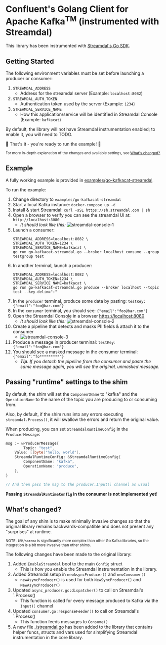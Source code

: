 Confluent's Golang Client for Apache Kafka<sup>TM</sup> (instrumented with Streamdal)
=====================================================================================

This library has been instrumented with [Streamdal's Go SDK](https://github.com/streamdal/streamdal/tree/main/sdks/go).

## Getting Started

The following environment variables must be set before launching a producer or consumer:

1. `STREAMDAL_ADDRESS`
    - Address for the streamdal server (Example: `localhost:8082`)
1. `STREAMDAL_AUTH_TOKEN`
    - Authentication token used by the server (Example: `1234`)
1. `STREAMDAL_SERVICE_NAME`
    - How this application/service will be identified in Streamdal Console (Example: `kafkacat`)

By default, the library will not have Streamdal instrumentation enabled; to enable it,
you will need to TODO.

🎉 That's it - you're ready to run the example! 🎉

<sub>For more in-depth explanation of the changes and available settings, see [What's changed?](#whats-changed).</sub>

## Example

A fully working example is provided in [examples/go-kafkacat-streamdal](examples/go-kafkacat-streamdal).

To run the example:

1. Change directory to `examples/go-kafkacat-streamdal`
1. Start a local Kafka instance: `docker-compose up -d`
1. Install & start Streamdal: `curl -sSL https://sh.streamdal.com | sh`
1. Open a browser to verify you can see the streamdal UI at: `http://localhost:8080`
    - _It should look like this:_ ![streamdal-console-1](./assets/streamdal-console-1.png)
1. Launch a consumer:
    ```
    STREAMDAL_ADDRESS=localhost:8082 \
    STREAMDAL_AUTH_TOKEN=1234 \
    STREAMDAL_SERVICE_NAME=kafkacat \
    go run go-kafkacat-streamdal.go --broker localhost consume --group testgroup test
    ```
1. In another terminal, launch a producer:
    ```
    STREAMDAL_ADDRESS=localhost:8082 \
    STREAMDAL_AUTH_TOKEN=1234 \
    STREAMDAL_SERVICE_NAME=kafkacat \
    go run go-kafkacat-streamdal.go produce --broker localhost --topic test --key-delim=":"
    ```
1. In the `producer` terminal, produce some data by pasting: `testKey:{"email":"foo@bar.com"}`
1. In the `consumer` terminal, you should see: `{"email":"foo@bar.com"}`
1. Open the Streamdal Console in a browser [https://localhost:8080](https://localhost:8080)
    - _It should look like this:_ ![streamdal-console-2](./assets/streamdal-console-2.png)
1. Create a pipeline that detects and masks PII fields & attach it to the consumer
    - ![streamdal-console-3](./assets/streamdal-console-3.gif)
1. Produce a message in producer terminal: `testKey:{"email":"foo@bar.com"}`
1. You should see a masked message in the consumer terminal: `{"email":"fo*********"}`
    - _**Tip**: If you detach the pipeline from the consumer and paste the same message again, you
      will see the original, unmasked message._

## Passing "runtime" settings to the shim

By default, the shim will set the `ComponentName` to "kafka" and the `OperationName`
to the name of the topic you are producing to or consuming from.

Also, by default, if the shim runs into any errors executing `streamdal.Process()`,
it will swallow the errors and return the original value.

When producing, you can set `StreamdalRuntimeConfig` in the `ProducerMessage`:

```go
msg := &ProducerMessage{
	    Topic: "test",
    Value: []byte("hello, world"),
    StreamdalRuntimeConfig: &StreamdalRuntimeConfig{
        ComponentName: "kafka",
        OperationName: "produce",
    },
}

// And then pass the msg to the producer.Input() channel as usual
```

**Passing `StreamdalRuntimeConfig` in the consumer is not implemented yet!**

## What's changed?

The goal of any shim is to make minimally invasive changes so that the original
library remains backwards-compatible and does not present any "surprises" at
runtime.

<sub>NOTE: `IBM/sarama` is significantly more complex than other Go Kafka libraries,
so the integration is a bit more invasive than other shims.</sub>

The following changes have been made to the original library:

1. Added `EnableStreamdal` bool to the main `Config` struct
    - This is how you enable the Streamdal instrumentation in the library.
1. Added Streamdal setup in `newAsyncProducer()` and `newConsumer()`
    - `newAsyncProducer()` is used for both `NewSyncProducer()` and `NewAsyncProducer()`
1. Updated `async_producer.go:dispatcher()` to call on Streamdal's `.Process()
    - This function is called for every message produced to Kafka via the `Input()` channel
1. Updated `consumer.go:responseFeeder()` to call on Streamdal's `.Process()
    - This function feeds messages to `Consume()`
1. A new file [./streamdal.go](./streamdal.go) has been added to the library that
   contains helper funcs, structs and vars used for simplifying Streamdal
   instrumentation in the core library.

